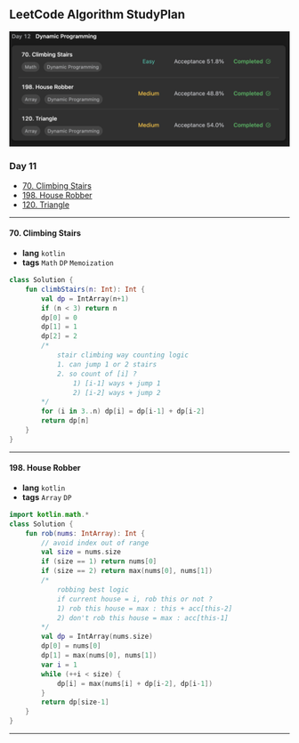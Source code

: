 ## LeetCode Algorithm StudyPlan

<img src="../../assets/leetcode_study_day12.png" alt="leetcode_study_day12" style="zoom:50%;" />

### Day 11

- [70. Climbing Stairs](https://leetcode.com/problems/climbing-stairs/?envType=study-plan&id=algorithm-i)
- [198. House Robber](https://leetcode.com/problems/house-robber/?envType=study-plan&id=algorithm-i)
- [120. Triangle](https://leetcode.com/problems/triangle/?envType=study-plan&id=algorithm-i)

---

#### 70. Climbing Stairs

- **lang**  `kotlin` 
- **tags**  `Math` `DP` `Memoization`  

```kotlin
class Solution {
    fun climbStairs(n: Int): Int {
        val dp = IntArray(n+1)
        if (n < 3) return n
        dp[0] = 0
        dp[1] = 1
        dp[2] = 2
        /*
            stair climbing way counting logic
            1. can jump 1 or 2 stairs
            2. so count of [i] ?
                1) [i-1] ways + jump 1
                2) [i-2] ways + jump 2
        */
        for (i in 3..n) dp[i] = dp[i-1] + dp[i-2]
        return dp[n]
    }
}
```

---

#### 198. House Robber

- **lang**  `kotlin` 
- **tags**  `Array` `DP` 

```kotlin
import kotlin.math.*
class Solution {
    fun rob(nums: IntArray): Int {
        // avoid index out of range
        val size = nums.size
        if (size == 1) return nums[0]
        if (size == 2) return max(nums[0], nums[1])
        /*
            robbing best logic
            if current house = i, rob this or not ?
            1) rob this house = max : this + acc[this-2]
            2) don't rob this house = max : acc[this-1]
        */
        val dp = IntArray(nums.size)
        dp[0] = nums[0]
        dp[1] = max(nums[0], nums[1])
        var i = 1
        while (++i < size) {
            dp[i] = max(nums[i] + dp[i-2], dp[i-1])
        }
        return dp[size-1]
    }
}
```

---

